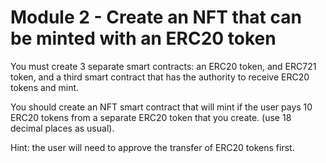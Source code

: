 # Module 2 - Create an NFT that can be minted with an ERC20 token

You must create 3 separate smart contracts: an ERC20 token, and ERC721 token, and a third smart contract that has the authority to receive ERC20 tokens and mint.

You should create an NFT smart contract that will mint if the user pays 10 ERC20 tokens from a separate ERC20 token that you create. (use 18 decimal places as usual).

Hint: the user will need to approve the transfer of ERC20 tokens first.
